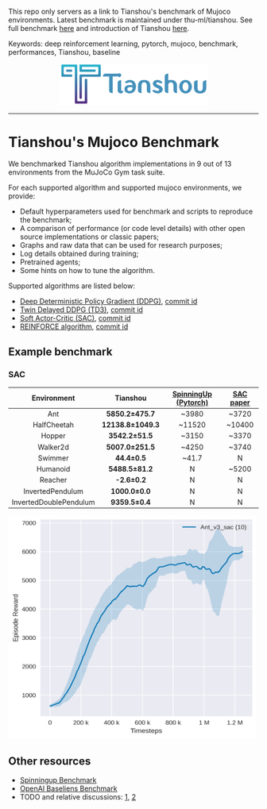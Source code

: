 This repo only servers as a link to Tianshou's benchmark of Mujoco environments. Latest benchmark is maintained under thu-ml/tianshou. See full benchmark [here](https://github.com/thu-ml/tianshou/tree/master/examples/mujoco) and introduction of Tianshou [here](https://github.com/thu-ml/tianshou).

Keywords: deep reinforcement learning, pytorch, mujoco, benchmark, performances, Tianshou, baseline

<div align="center">
  <a href="http://tianshou.readthedocs.io"><img width="300px" height="auto" src="tianshou-logo.png"></a>
</div>

---

# Tianshou's Mujoco Benchmark

We benchmarked Tianshou algorithm implementations in 9 out of 13 environments from the MuJoCo Gym task suite.

For each supported algorithm and supported mujoco environments, we provide:
- Default hyperparameters used for benchmark and scripts to reproduce the benchmark;
- A comparison of performance (or code level details) with other open source implementations or classic papers;
- Graphs and raw data that can be used for research purposes;
- Log details obtained during training;
- Pretrained agents;
- Some hints on how to tune the algorithm.
  

Supported algorithms are listed below:
- [Deep Deterministic Policy Gradient (DDPG)](https://arxiv.org/pdf/1509.02971.pdf), [commit id](https://github.com/thu-ml/tianshou/tree/e605bdea942b408126ef4fbc740359773259c9ec)
- [Twin Delayed DDPG (TD3)](https://arxiv.org/pdf/1802.09477.pdf), [commit id](https://github.com/thu-ml/tianshou/tree/e605bdea942b408126ef4fbc740359773259c9ec)
- [Soft Actor-Critic (SAC)](https://arxiv.org/pdf/1812.05905.pdf), [commit id](https://github.com/thu-ml/tianshou/tree/e605bdea942b408126ef4fbc740359773259c9ec)
- [REINFORCE algorithm](https://papers.nips.cc/paper/1999/file/464d828b85b0bed98e80ade0a5c43b0f-Paper.pdf), [commit id](https://github.com/thu-ml/tianshou/tree/v0.4.0)


## Example benchmark
### SAC

|      Environment       |      Tianshou      | [SpinningUp (Pytorch)](https://spinningup.openai.com/en/latest/spinningup/bench.html) | [SAC paper](https://arxiv.org/abs/1801.01290) |
| :--------------------: | :----------------: | :-------------------: | :---------: |
|          Ant           |  **5850.2±475.7**  |         ~3980         |    ~3720    |
|      HalfCheetah       | **12138.8±1049.3** |        ~11520         |   ~10400    |
|         Hopper         |  **3542.2±51.5**   |         ~3150         |    ~3370    |
|        Walker2d        |  **5007.0±251.5**  |         ~4250         |    ~3740    |
|        Swimmer         |    **44.4±0.5**    |         ~41.7         |      N      |
|        Humanoid        |  **5488.5±81.2**   |           N           |    ~5200    |
|        Reacher         |    **-2.6±0.2**    |           N           |      N      |
|    InvertedPendulum    |   **1000.0±0.0**   |           N           |      N      |
| InvertedDoublePendulum |   **9359.5±0.4**   |           N           |      N      |

<img src="./example_graph.png" width="500" height="450">


## Other resources
- [Spinningup Benchmark](https://spinningup.openai.com/en/latest/spinningup/bench.html)
- [OpenAI Baseliens Benchmark](https://htmlpreview.github.com/?https://github.com/openai/baselines/blob/master/benchmarks_mujoco1M.htm)
- TODO and relative discussions: [1](https://github.com/thu-ml/tianshou/issues/274), [2](https://github.com/thu-ml/tianshou/issues/307)

